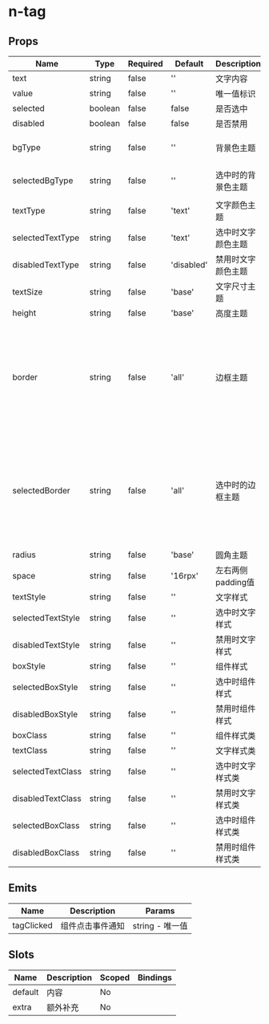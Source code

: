 # n-tag

## Props
| Name | Type | Required | Default | Description | Choices |
| --- | --- | --- | --- | --- | --- |
| text | string | false | '' | 文字内容 |  | 
| value | string | false | '' | 唯一值标识 |  | 
| selected | boolean | false | false | 是否选中 | true, false | 
| disabled | boolean | false | false | 是否禁用 | true, false | 
| bgType | string | false | '' | 背景色主题 | white,black,transparent,nav,default,primary,success,warning,error,custom,link,light,middle,dark,inverse,page,hover,hover-dark,mask,mask-dark,text,text-second,text-third,text-forth,text-inverse,text-place,text-disabled,border,border-light,border-middle,border-dark,none,gradient | 
| selectedBgType | string | false | '' | 选中时的背景色主题 | white,black,transparent,nav,default,primary,success,warning,error,custom,link,light,middle,dark,inverse,page,hover,hover-dark,mask,mask-dark,text,text-second,text-third,text-forth,text-inverse,text-place,text-disabled,border,border-light,border-middle,border-dark,none,gradient | 
| textType | string | false | 'text' | 文字颜色主题 | black,white,transparent,default,primary,success,warning,error,custom,link,text,second,third,forth,place,disabled,inverse,nav-title,nav-icon,nav-item | 
| selectedTextType | string | false | 'text' | 选中时文字颜色主题 | black,white,transparent,default,primary,success,warning,error,custom,link,text,second,third,forth,place,disabled,inverse,nav-title,nav-icon,nav-item | 
| disabledTextType | string | false | 'disabled' | 禁用时文字颜色主题 | black,white,transparent,default,primary,success,warning,error,custom,link,text,second,third,forth,place,disabled,inverse,nav-title,nav-icon,nav-item | 
| textSize | string | false | 'base' | 文字尺寸主题 | nav-title,nav-icon,nav-item,ss,s,base,l,ll | 
| height | string | false | 'base' | 高度主题 | statusbar,ss,s,base,l,ll,0,auto,1px,100p,100vh,min-100p,min-100vh,any,mp-any | 
| border | string | false | 'all' | 边框主题 | none,white,black,default,light,middle,dark,primary,success,warning,error,inverse,custom,link,text,text-second,text-third,text-forth,text-place,text-disabled,left-white,left-black,top-white,top-black,right-white,right-black,bottom-white,bottom-black,left-default,left-light,left-middle,left-dark,left-primary,left-success,left-warning,left-error,left-inverse,left-custom,left-link,left-text,left-text-second,left-text-third,left-text-forth,left-text-place,left-text-disabled,top-default,top-light,top-middle,top-dark,top-primary,top-success,top-warning,top-error,top-inverse,top-custom,top-link,top-text,top-text-second,top-text-third,top-text-forth,top-text-place,top-text-disabled,right-default,right-light,right-middle,right-dark,right-primary,right-success,right-warning,right-error,right-inverse,right-custom,right-link,right-text,right-text-second,right-text-third,right-text-forth,right-text-place,right-text-disabled,bottom-default,bottom-light,bottom-middle,bottom-dark,bottom-primary,bottom-success,bottom-warning,bottom-error,bottom-inverse,bottom-custom,bottom-link,bottom-text,bottom-text-second,bottom-text-third,bottom-text-forth,bottom-text-place,bottom-text-disabled | 
| selectedBorder | string | false | 'all' | 选中时的边框主题 | none,white,black,default,light,middle,dark,primary,success,warning,error,inverse,custom,link,text,text-second,text-third,text-forth,text-place,text-disabled,left-white,left-black,top-white,top-black,right-white,right-black,bottom-white,bottom-black,left-default,left-light,left-middle,left-dark,left-primary,left-success,left-warning,left-error,left-inverse,left-custom,left-link,left-text,left-text-second,left-text-third,left-text-forth,left-text-place,left-text-disabled,top-default,top-light,top-middle,top-dark,top-primary,top-success,top-warning,top-error,top-inverse,top-custom,top-link,top-text,top-text-second,top-text-third,top-text-forth,top-text-place,top-text-disabled,right-default,right-light,right-middle,right-dark,right-primary,right-success,right-warning,right-error,right-inverse,right-custom,right-link,right-text,right-text-second,right-text-third,right-text-forth,right-text-place,right-text-disabled,bottom-default,bottom-light,bottom-middle,bottom-dark,bottom-primary,bottom-success,bottom-warning,bottom-error,bottom-inverse,bottom-custom,bottom-link,bottom-text,bottom-text-second,bottom-text-third,bottom-text-forth,bottom-text-place,bottom-text-disabled | 
| radius | string | false | 'base' | 圆角主题 | ss,s,base,l,ll,loading,none | 
| space | string | false | '16rpx' | 左右两侧padding值 |  | 
| textStyle | string | false | '' | 文字样式 |  | 
| selectedTextStyle | string | false | '' | 选中时文字样式 |  | 
| disabledTextStyle | string | false | '' | 禁用时文字样式 |  | 
| boxStyle | string | false | '' | 组件样式 |  | 
| selectedBoxStyle | string | false | '' | 选中时组件样式 |  | 
| disabledBoxStyle | string | false | '' | 禁用时组件样式 |  | 
| boxClass | string | false | '' | 组件样式类 |  | 
| textClass | string | false | '' | 文字样式类 |  | 
| selectedTextClass | string | false | '' | 选中时文字样式类 |  | 
| disabledTextClass | string | false | '' | 禁用时文字样式类 |  | 
| selectedBoxClass | string | false | '' | 选中时组件样式类 |  | 
| disabledBoxClass | string | false | '' | 禁用时组件样式类 |  | 

## Emits
| Name | Description | Params |
| --- | --- | --- | 
| tagClicked | 组件点击事件通知 | string - 唯一值 |

## Slots
| Name | Description | Scoped | Bindings |
| --- | --- | --- | --- |
| default | 内容 | No |  |
| extra | 额外补充 | No |  |

